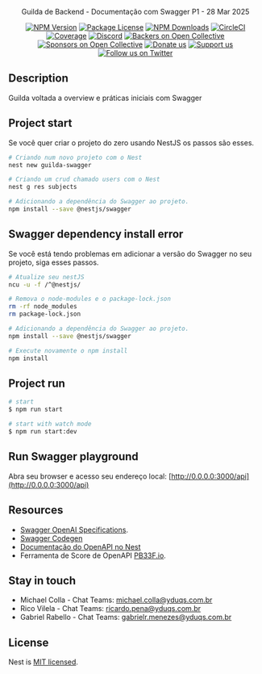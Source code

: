  <p align="center">Guilda de Backend - Documentação com Swagger P1 - 28 Mar 2025<p align="center">
<a href="https://www.npmjs.com/~nestjscore" target="_blank"><img src="https://img.shields.io/npm/v/@nestjs/core.svg" alt="NPM Version" /></a>
<a href="https://www.npmjs.com/~nestjscore" target="_blank"><img src="https://img.shields.io/npm/l/@nestjs/core.svg" alt="Package License" /></a>
<a href="https://www.npmjs.com/~nestjscore" target="_blank"><img src="https://img.shields.io/npm/dm/@nestjs/common.svg" alt="NPM Downloads" /></a>
<a href="https://circleci.com/gh/nestjs/nest" target="_blank"><img src="https://img.shields.io/circleci/build/github/nestjs/nest/master" alt="CircleCI" /></a>
<a href="https://coveralls.io/github/nestjs/nest?branch=master" target="_blank"><img src="https://coveralls.io/repos/github/nestjs/nest/badge.svg?branch=master#9" alt="Coverage" /></a>
<a href="https://discord.gg/G7Qnnhy" target="_blank"><img src="https://img.shields.io/badge/discord-online-brightgreen.svg" alt="Discord"/></a>
<a href="https://opencollective.com/nest#backer" target="_blank"><img src="https://opencollective.com/nest/backers/badge.svg" alt="Backers on Open Collective" /></a>
<a href="https://opencollective.com/nest#sponsor" target="_blank"><img src="https://opencollective.com/nest/sponsors/badge.svg" alt="Sponsors on Open Collective" /></a>
  <a href="https://paypal.me/kamilmysliwiec" target="_blank"><img src="https://img.shields.io/badge/Donate-PayPal-ff3f59.svg" alt="Donate us"/></a>
    <a href="https://opencollective.com/nest#sponsor"  target="_blank"><img src="https://img.shields.io/badge/Support%20us-Open%20Collective-41B883.svg" alt="Support us"></a>
  <a href="https://twitter.com/nestframework" target="_blank"><img src="https://img.shields.io/twitter/follow/nestframework.svg?style=social&label=Follow" alt="Follow us on Twitter"></a>
</p>

## Description

Guilda voltada a overview e práticas iniciais com Swagger

## Project start
Se você quer criar o projeto do zero usando NestJS os passos são esses.

```bash
# Criando num novo projeto com o Nest
nest new guilda-swagger

# Criando um crud chamado users com o Nest
nest g res subjects

# Adicionando a dependência do Swagger ao projeto.
npm install --save @nestjs/swagger
```

## Swagger dependency install error
Se você está tendo problemas em adicionar a versão do Swagger no seu projeto, siga esses passos.

```bash
# Atualize seu nestJS
ncu -u -f /^@nestjs/

# Remova o node-modules e o package-lock.json
rm -rf node_modules
rm package-lock.json

# Adicionando a dependência do Swagger ao projeto.
npm install --save @nestjs/swagger

# Execute novamente o npm install
npm install
```


## Project run

```bash
# start
$ npm run start

# start with watch mode
$ npm run start:dev
```

## Run Swagger playground
Abra seu browser e acesso seu endereço local: [http://0.0.0.0:3000/api](http://0.0.0.0:3000/api)

## Resources

- [Swagger OpenAI Specifications](https://swagger.io/specification/).
- [Swagger Codegen](https://swagger.io/tools/swagger-codegen/)
- [Documentacão do OpenAPI no Nest](https://docs.nestjs.com/openapi/introduction)
- Ferramenta de Score de OpenAPI [PB33F.io](https://pb33f.io).


## Stay in touch

- Michael Colla - Chat Teams: [michael.colla@yduqs.com.br](https://teams.microsoft.com/l/chat/0/0?users=michael.colla@yduqs.com.br)
- Rico Vilela - Chat Teams: [ricardo.pena@yduqs.com.br](https://teams.microsoft.com/l/chat/0/0?users=ricardo.pena@yduqs.com.br)
- Gabriel Rabello - Chat Teams: [gabrielr.menezes@yduqs.com.br](https://teams.microsoft.com/l/chat/0/0?users=gabrielr.menezes@yduqs.com.br)

## License

Nest is [MIT licensed](https://github.com/nestjs/nest/blob/master/LICENSE).
